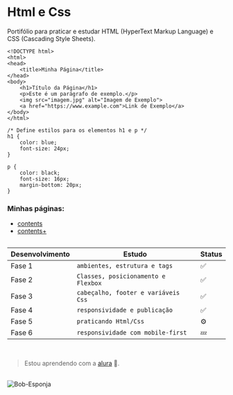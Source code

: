 # Html e Css

Portifólio para praticar e estudar HTML (HyperText Markup Language) e CSS (Cascading Style Sheets).

```
<!DOCTYPE html>
<html>
<head>
    <title>Minha Página</title>
</head>
<body>
    <h1>Título da Página</h1>
    <p>Este é um parágrafo de exemplo.</p>
    <img src="imagem.jpg" alt="Imagem de Exemplo">
    <a href="https://www.example.com">Link de Exemplo</a>
</body>
</html>
```

```
/* Define estilos para os elementos h1 e p */
h1 {
    color: blue;
    font-size: 24px;
}

p {
    color: black;
    font-size: 16px;
    margin-bottom: 20px;
}
```

<h3>Minhas páginas: </h3>

- [contents](https://html-css-wheat.vercel.app/)
- [contents+](https://html-css-plus.vercel.app/)

##

| Desenvolvimento | Estudo | Status |
|-----------------|--------| -------- |
|   Fase 1  | `ambientes, estrutura e tags` |✅|
|   Fase 2  | `Classes, posicionamento e Flexbox` |✅|
|   Fase 3 | `cabeçalho, footer e variáveis Css` |✅|
|   Fase 4 | `responsividade e publicação` | ✅|
|   Fase 5  | `praticando Html/Css` |⚙️|
|   Fase 6  | `responsividade com mobile-first` |💤|

<br>

>Estou aprendendo com a [alura](https://cursos.alura.com.br) 🤖.

<br>


<img src="https://github.com/Goestoso/HtmlCss/assets/132786474/35331863-d922-4fe4-9fb0-7f721827fa13" alt="Bob-Esponja" style="width: auto; height: auto;">
